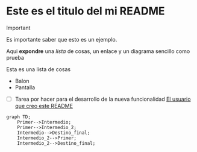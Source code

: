# Este es el titulo del mi README

> [!IMPORTANT]
> Es importante saber que esto es un ejemplo.

Aqui **expondre** una *lista* de cosas, un enlace y un diagrama sencillo como prueba

Esta es una lista de cosas

- Balon
- Pantalla
- [ ] Tarea por hacer para el desarrollo de la nueva funcionalidad
[El usuario que creo este README](https://github.com/Mestosc)

```mermaid
graph TD;
    Primer-->Intermedio;
    Primer-->Intermedio_2;
    Intermedio-->Destino_final;
    Intermedio_2-->Primer;
    Intermedio_2-->Destino_final;
```
